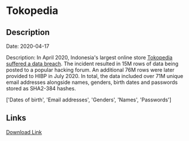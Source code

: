 # Tokopedia

## Description

Date: 2020-04-17

Description:
In April 2020, Indonesia's largest online store <a href="https://www.zdnet.com/article/hacker-leaks-15-million-records-from-tokopedia-indonesias-largest-online-store/" target="_blank" rel="noopener">Tokopedia suffered a data breach</a>. The incident resulted in 15M rows of data being posted to a popular hacking forum. An additional 76M rows were later provided to HIBP in July 2020. In total, the data included over 71M unique email addresses alongside names, genders, birth dates and passwords stored as SHA2-384 hashes.


['Dates of birth', 'Email addresses', 'Genders', 'Names', 'Passwords']

## Links

[Download Link](https://link-to.net/1229997/108.99567560715894/dynamic/?r=aHR0cHM6Ly93d3cubWVkaWFmaXJlLmNvbS92aWV3L1ZzcXM3SEZ5NG9FSktXTy90b2tvcGVkaWEuY29tL2ZpbGU=)
